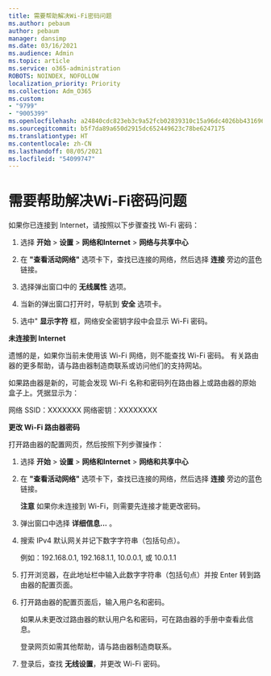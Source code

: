 ```yaml
---
title: 需要帮助解决Wi-Fi密码问题
ms.author: pebaum
author: pebaum
manager: dansimp
ms.date: 03/16/2021
ms.audience: Admin
ms.topic: article
ms.service: o365-administration
ROBOTS: NOINDEX, NOFOLLOW
localization_priority: Priority
ms.collection: Adm_O365
ms.custom:
- "9799"
- "9005399"
ms.openlocfilehash: a24840cdc823eb3c9a52fcb02839310c15a96dc4026bb43169683db3c80a7be0
ms.sourcegitcommit: b5f7da89a650d2915dc652449623c78be6247175
ms.translationtype: HT
ms.contentlocale: zh-CN
ms.lasthandoff: 08/05/2021
ms.locfileid: "54099747"
---
```

# <a name="need-help-with-my-wi-fi-password"></a>需要帮助解决Wi-Fi密码问题

如果你已连接到 Internet，请按照以下步骤查找 Wi-Fi 密码：

1. 选择 **开始** > **设置** > **网络和Internet** > **网络与共享中心**

1. 在 **"查看活动网络"** 选项卡下，查找已连接的网络，然后选择 **连接** 旁边的蓝色链接。

1. 选择弹出窗口中的 **无线属性** 选项。

1. 当新的弹出窗口打开时，导航到 **安全** 选项卡。

1. 选中" **显示字符** 框，网络安全密钥字段中会显示 Wi-Fi 密码。

**未连接到 Internet**

遗憾的是，如果你当前未使用该 Wi-Fi 网络，则不能查找 Wi-Fi 密码。 有关路由器的更多帮助，请与路由器制造商联系或访问他们的支持网站。

如果路由器是新的，可能会发现 Wi-Fi 名称和密码列在路由器上或路由器的原始盒子上。凭据显示为：

网络 SSID：XXXXXXX 网络密钥：XXXXXXXX

**更改 Wi-Fi 路由器密码**

打开路由器的配置网页，然后按照下列步骤操作：

1. 选择 **开始** > **设置** > **网络和Internet** > **网络和共享中心**

1. 在 **"查看活动网络"** 选项卡下，查找已连接的网络，然后选择 **连接** 旁边的蓝色链接。

    **注意** 如果你未连接到 Wi-Fi，则需要先连接才能更改密码。

1. 弹出窗口中选择 **详细信息...** 。

1. 搜索 IPv4 默认网关并记下数字字符串（包括句点）。

    例如：192.168.0.1, 192.168.1.1, 10.0.0.1, 或 10.0.1.1

1. 打开浏览器，在此地址栏中输入此数字字符串（包括句点）并按 Enter 转到路由器的配置页面。

1. 打开路由器的配置页面后，输入用户名和密码。

    如果从未更改过路由器的默认用户名和密码，可在路由器的手册中查看此信息。

    登录网页如需其他帮助，请与路由器制造商联系。

1. 登录后，查找 **无线设置**，并更改 Wi-Fi 密码。